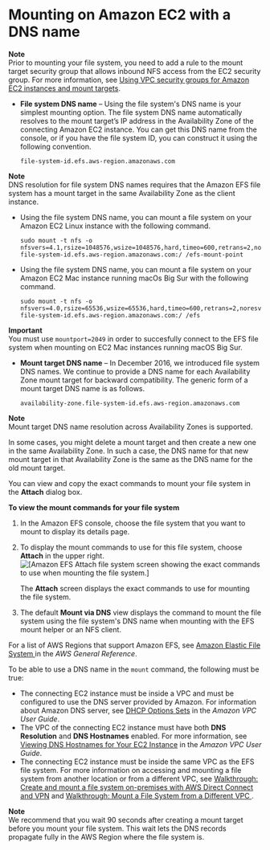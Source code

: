 # Mounting on Amazon EC2 with a DNS name<a name="mounting-fs-mount-cmd-dns-name"></a>

**Note**  
Prior to mounting your file system, you need to add a rule to the mount target security group that allows inbound NFS access from the EC2 security group\. For more information, see [Using VPC security groups for Amazon EC2 instances and mount targets](network-access.md)\.
+ **File system DNS name** – Using the file system's DNS name is your simplest mounting option\. The file system DNS name automatically resolves to the mount target’s IP address in the Availability Zone of the connecting Amazon EC2 instance\. You can get this DNS name from the console, or if you have the file system ID, you can construct it using the following convention\.

  ```
  file-system-id.efs.aws-region.amazonaws.com
  ```
**Note**  
 DNS resolution for file system DNS names requires that the Amazon EFS file system has a mount target in the same Availability Zone as the client instance\. 
  + Using the file system DNS name, you can mount a file system on your Amazon EC2 Linux instance with the following command\.

    ```
    sudo mount -t nfs -o nfsvers=4.1,rsize=1048576,wsize=1048576,hard,timeo=600,retrans=2,noresvport file-system-id.efs.aws-region.amazonaws.com:/ /efs-mount-point
    ```
  + Using the file system DNS name, you can mount a file system on your Amazon EC2 Mac instance running macOs Big Sur with the following command\.

    ```
    sudo mount -t nfs -o nfsvers=4.0,rsize=65536,wsize=65536,hard,timeo=600,retrans=2,noresvport,mountport=2049 file-system-id.efs.aws-region.amazonaws.com:/ /efs
    ```
**Important**  
You must use `mountport=2049` in order to succesfully connect to the EFS file system when mounting on EC2 Mac instances running macOS Big Sur\.
+ **Mount target DNS name** – In December 2016, we introduced file system DNS names\. We continue to provide a DNS name for each Availability Zone mount target for backward compatibility\. The generic form of a mount target DNS name is as follows\.

  ```
  availability-zone.file-system-id.efs.aws-region.amazonaws.com
  ```
**Note**  
Mount target DNS name resolution across Availability Zones is supported\.

  In some cases, you might delete a mount target and then create a new one in the same Availability Zone\. In such a case, the DNS name for that new mount target in that Availability Zone is the same as the DNS name for the old mount target\.

You can view and copy the exact commands to mount your file system in the **Attach** dialog box\.

**To view the mount commands for your file system**

1. In the Amazon EFS console, choose the file system that you want to mount to display its details page\.

1. To display the mount commands to use for this file system, choose **Attach** in the upper right\.  
![\[Amazon EFS Attach file system screen showing the exact commands to use when mounting the file system.\]](http://docs.aws.amazon.com/efs/latest/ug/images/console2-fs-attach.png )

   The **Attach** screen displays the exact commands to use for mounting the file system\.

1. The default **Mount via DNS** view displays the command to mount the file system using the file system's DNS name when mounting with the EFS mount helper or an NFS client\.

For a list of AWS Regions that support Amazon EFS, see [Amazon Elastic File System ](https://docs.aws.amazon.com/general/latest/gr/rande.html#elasticfilesystem-region) in the *AWS General Reference*\.

To be able to use a DNS name in the `mount` command, the following must be true:
+ The connecting EC2 instance must be inside a VPC and must be configured to use the DNS server provided by Amazon\. For information about Amazon DNS server, see [DHCP Options Sets](https://docs.aws.amazon.com/vpc/latest/userguide/VPC_DHCP_Options.html) in the *Amazon VPC User Guide*\. 
+ The VPC of the connecting EC2 instance must have both **DNS Resolution** and **DNS Hostnames** enabled\. For more information, see [Viewing DNS Hostnames for Your EC2 Instance](https://docs.aws.amazon.com/vpc/latest/userguide/vpc-dns.html#vpc-dns-viewing) in the *Amazon VPC User Guide*\. 
+ The connecting EC2 instance must be inside the same VPC as the EFS file system\. For more information on accessing and mounting a file system from another location or from a different VPC, see [Walkthrough: Create and mount a file system on\-premises with AWS Direct Connect and VPN](efs-onpremises.md) and [Walkthrough: Mount a File System from a Different VPC ](efs-different-vpc.md)\.

**Note**  
We recommend that you wait 90 seconds after creating a mount target before you mount your file system\. This wait lets the DNS records propagate fully in the AWS Region where the file system is\.